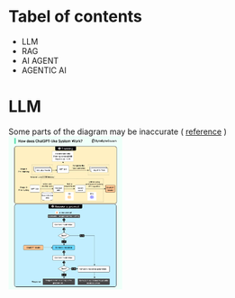 # Tabel of contents
- LLM
- RAG
- AI AGENT
- AGENTIC AI


# LLM
Some parts of the diagram may be inaccurate ( [reference](https://blog.bytebytego.com/p/ep-44-how-does-chatgpt-work?utm_source=publication-search) ) \
<a href="images/ChatgptPipeline.png" target="_blank">
  <img src="images/ChatgptPipeline.png" alt="model" width="40%">
</a>
